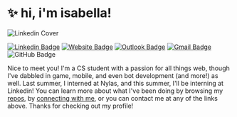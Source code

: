 <h1>✨ hi, i'm isabella!</h1>

![Linkedin Cover](https://user-images.githubusercontent.com/45607721/150543852-2dc29c77-3e22-4956-ad59-2f3b079b8edc.png)

[![Linkedin Badge](https://img.shields.io/badge/-isabellaenriquez-blue?style=flat&logo=Linkedin&logoColor=white&link=https://www.linkedin.com/in/isabellaenriquez/)](https://www.linkedin.com/in/isabellaenriquez/)
[![Website Badge](https://img.shields.io/badge/-isabellaenriquez.tech-121212?style=flat&logo=Google-Chrome&logoColor=white&link=https://isabellaenriquez.tech)](https://isabellaenriquez.tech)
[![Outlook Badge](https://img.shields.io/badge/-isabella.enriquez@queensu.ca-0078D4?style=flat&logo=Microsoft-Outlook&logoColor=white&link=mailto:isabella.enriquez@queensu.ca)](mailto:isabella.enriquez@queensu.ca)
[![Gmail Badge](https://img.shields.io/badge/-isabellapenriquez-c14438?style=flat&logo=Gmail&logoColor=white&link=mailto:isabellapenriquez@gmail.com)](mailto:isabellapenriquez@gmail.com)
![GitHub Badge](https://img.shields.io/github/followers/isabellaenriquez?label=follow%20me%20%3A%29&style=social)

Nice to meet you! I'm a CS student with a passion for all things web, though I've dabbled in game, mobile, and even bot development (and more!) as well. Last summer, I interned at Nylas, and this summer, I'll be interning at Linkedin! You can learn more about what I've been doing by browsing my <a href="https://github.com/isabellaenriquez?tab=repositories">repos</a>, by <a href="https://linkedin.com/in/isabellaenriquez">connecting with me</a>, or you can contact me at any of the links above. Thanks for checking out my profile!
